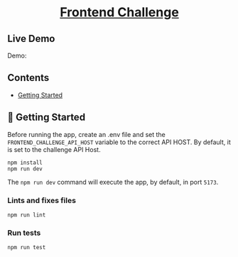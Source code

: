 <h1 align="center">
  <a href="#">
    Frontend Challenge
  </a>
</h1>

## Live Demo

Demo:

## Contents

- [Getting Started](#-getting-started)

## 🚀 Getting Started

Before running the app, create an .env file and set the `FRONTEND_CHALLENGE_API_HOST` variable to the correct API HOST. By default, it is set to the challenge API Host.

```
npm install
npm run dev
```

The `npm run dev` command will execute the app, by default, in port `5173`.

### Lints and fixes files

```
npm run lint
```

### Run tests

```
npm run test
```
